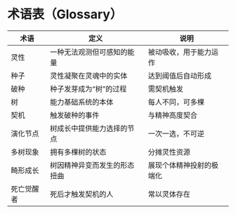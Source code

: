 # 术语表（Glossary）

| 术语 | 定义 | 说明 |
|------|------|------|
| 灵性 | 一种无法观测但可感知的能量 | 被动吸收，用于能力运作 |
| 种子 | 灵性凝聚在灵魂中的实体 | 达到阈值后自动形成 |
| 破种 | 种子发芽成为“树”的过程 | 需契机触发 |
| 树 | 能力基础系统的本体 | 每人不同，可多棵 |
| 契机 | 触发破种的事件 | 与精神高度契合 |
| 演化节点 | 树成长中提供能力选择的节点 | 一次一选，不可逆 |
| 多树现象 | 拥有多棵树的状态 | 分摊灵性资源 |
| 畸形成长 | 树因精神异变而发生的形态扭曲 | 展现个体精神投射的极端化 |
| 死亡觉醒者 | 死后才触发契机的人 | 常以灵体存在 |